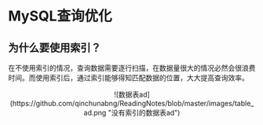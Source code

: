 # MySQL查询优化
## 为什么要使用索引？
在不使用索引的情况，查询数据需要逐行扫描，在数据量很大的情况必然会很浪费时间。而使用索引后，通过索引能够得知匹配数据的位置，大大提高查询效率。
<div align=center>
  ![数据表ad](https://github.com/qinchunabng/ReadingNotes/blob/master/images/table_ad.png "没有索引的数据表ad")
</div>
